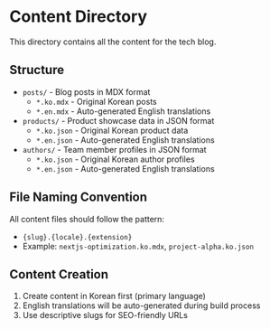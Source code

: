 # Content Directory

This directory contains all the content for the tech blog.

## Structure

- `posts/` - Blog posts in MDX format
  - `*.ko.mdx` - Original Korean posts
  - `*.en.mdx` - Auto-generated English translations
- `products/` - Product showcase data in JSON format
  - `*.ko.json` - Original Korean product data
  - `*.en.json` - Auto-generated English translations
- `authors/` - Team member profiles in JSON format
  - `*.ko.json` - Original Korean author profiles
  - `*.en.json` - Auto-generated English translations

## File Naming Convention

All content files should follow the pattern:
- `{slug}.{locale}.{extension}`
- Example: `nextjs-optimization.ko.mdx`, `project-alpha.ko.json`

## Content Creation

1. Create content in Korean first (primary language)
2. English translations will be auto-generated during build process
3. Use descriptive slugs for SEO-friendly URLs